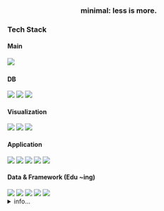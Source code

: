 <div align="center">
<h3>minimal: less is more.</h3>
</div>
<div align="left">
  <h3>Tech Stack</h3>
  <h4>Main</h4>
  <img src="https://img.shields.io/badge/Python-3776AB?style=flat-square&logo=Python&logoColor=white">
  <h4>DB</h4>
  <img src="https://img.shields.io/badge/MySQL-4479A1?style=flat-square&logo=MySQL&logoColor=white">
  <img src="https://img.shields.io/badge/Postgresql-4169E1?style=flat-square&logo=postgresql&logoColor=white">
  <img src="https://img.shields.io/badge/Microsoft_Excel-217346?style=flat-square&logo=microsoft-excel&logoColor=white">
  <h4>Visualization</h4>
  <img src="https://img.shields.io/badge/Looker-4285F4?style=flat-square&logo=Looker&logoColor=white">
  <img src="https://img.shields.io/badge/Streamlit-FF4B4B?style=flat-square&logo=Streamlit&logoColor=white">
  <img src="https://img.shields.io/badge/Tableau-E97627?style=flat-square&logo=Tableau&logoColor=white">
  <h4>Application</h4>
  <img src="https://img.shields.io/badge/Git-F05032?style=flat-square&logo=Git&logoColor=white">
  <img src="https://img.shields.io/badge/Github-181717?style=flat-square&logo=Github&logoColor=white">
  <img src="https://img.shields.io/badge/Actions-181717?style=flat-square&logo=GithubActions&logoColor=white">
  <img src="https://img.shields.io/badge/Slack-4A154B?style=flat-square&logo=Slack&logoColor=white">
  <img src="https://img.shields.io/badge/Selenium-43B02A?style=flat-square&logo=Selenium&logoColor=white">
  <h4>Data & Framework (Edu ~ing)</h4>
  <img src="https://img.shields.io/badge/TensorFlow-FF3F06?style=flat-square&logo=tensorflow&logoColor=white">
  <img src="https://img.shields.io/badge/Pytorch-ee4c2c?style=flat-square&logo=pytorch&logoColor=white">
  <img src="https://img.shields.io/badge/FastAPI-009688?style=flat-square&logo=FastAPI&logoColor=white">
  <img src="https://img.shields.io/badge/Django-092E20?style=flat-square&logo=django&logoColor=white">
  <img src="https://img.shields.io/badge/Pandas-43B02A?style=flat-square&logo=Pandas&logoColor=white">
</div>

<details>
  <summary>info...</summary>
  <br>
  <div align="center">
    <img src="svg/main_svg.svg">
  </div>
</details>

<!-- info : https://pozuhtuhv.github.io/about<br> -->
<!--- ### Rule
- **Repositories Name Rule**
  - **api** : api service 
  - **bot**_~ : automation, git_action
  - **crawl**_~ : Selenium, Playwright, Requests
  - **dacon**_~ : Dacon Data analytics
  - **fork**_ : fork repositories
  - **framework**_~ : Django, FastAPI, Streamlit
  - **git**_~ : git_external
  - **gui**_~ : tkinter, PySide6
  - **etc**: etc
  - **service** : service

<!--- **Commit Comment Rule**
  - **add**: 추가 
  - **upload**: 업로드
  - **edit**: 수정
  - **del**: 삭제
  - **combine**: 기능 합치기
  - **optimize**: 코드 최적화

<!--
**pozuhtuhv/pozuhtuhv** is a ✨ _special_ ✨ repository because its `README.md` (this file) appears on your GitHub profile.

Here are some ideas to get you started:

- 🔭 I’m currently working on ...
- 🌱 I’m currently learning ...
- 👯 I’m looking to collaborate on ...
- 🤔 I’m looking for help with ...
- 💬 Ask me about ...
- 📫 How to reach me: ...
- 😄 Pronouns: ...
- ⚡ Fun fact: ...
-->
